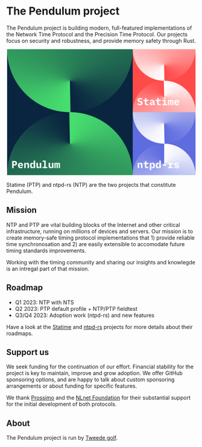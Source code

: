 # The Pendulum project

The Pendulum project is building modern, full-featured implementations of the Network Time Protocol and the Precision Time Protocol. Our projects focus on security and robustness, and provide memory safety through Rust.  

<p align="center">
<img width="500px" alt="Pendulum - NTP and PTP in Rust" src="pendulum-illustration.png" />
</p>

Statime (PTP) and ntpd-rs (NTP) are the two projects that constitute Pendulum.

## Mission

NTP and PTP are vital building blocks of the Internet and other critical infrastructure, running on millions of devices and servers. Our mission is to create memory-safe timing protocol implementations that 1) provide reliable time synchronosation and 2) are easily extensible to accomodate future timing standards improvements.

Working with the timing community and sharing our insights and knowlegde is an intregal part of that mission.

## Roadmap

- Q1 2023: NTP with NTS
- Q2 2023: PTP default profile + NTP/PTP fieldtest
- Q3/Q4 2023: Adoption work (ntpd-rs) and new features 

Have a look at the [Statime](https://github.com/pendulum-project/statime) and [ntpd-rs](https://github.com/memorysafety/ntpd-rs) projects for more details about their roadmaps.

## Support us

We seek funding for the continuation of our effort. Financial stability for the project is key to maintain, improve and grow adoption. We offer GitHub sponsoring options, and are happy to talk about custom sponsoring arrangements or about funding for specific features.

We thank [Prossimo](https://www.memorysafety.org/) and the [NLnet Foundation](https://nlnet.nl/) for their substantial support for the initial development of both protocols.

## About

The Pendulum project is run by [Tweede golf](https://tweedegolf.nl/en).
